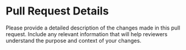 # Pull Request Details
Please provide a detailed description of the changes made in this pull request. Include any relevant information that will help reviewers understand the purpose and context of your changes.
